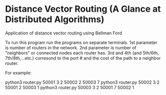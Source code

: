 # Distance Vector Routing (A Glance at Distributed Algorithms)
Application of distance vector routing using Bellman Ford

To run this program run the programs on separate terminals.
1st parameter is number of routers in the network.
2nd parameter is number of "neighbors" or connected nodes each router has.
3rd and 4th (and 5th/6th, 7th/8th,...etc.) corresond to the port # and the cost of the path to a neighbor router.

For example:

python3 router.py 50001 3 2 50002 2 50003 7
python3 router.py 50002 3 2 50001 2 50003 1
python3 router.py 50003 3 2 50001 7 50002 1



